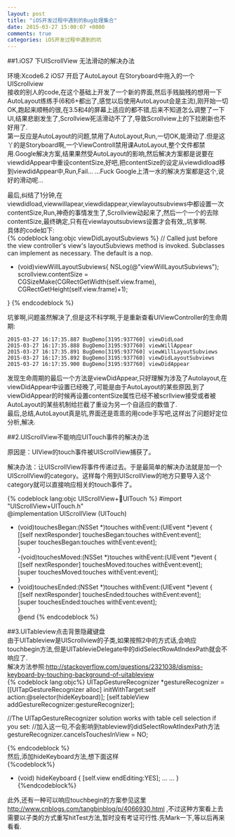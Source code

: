 ```yaml
---
layout: post
title: "iOS开发过程中遇到的Bug处理集合"
date: 2015-03-27 15:00:07 +0800
comments: true
categories: iOS开发过程中遇到的坑
---  
```


##1.iOS7 下UIScrollView 无法滑动的解决办法  

环境:Xcode6.2 iOS7 开启了AutoLayout 在Storyboard中拖入的一个UIScrollview  
接收的别人的code,在这个基础上开发了一个新的界面,然后手贱脑残的想用一下AutoLayout练练手(6和6+都出了,感觉以后使用AutoLayout会是主流),刚开始一切OK,跑起来顺畅的很,在3.5和4的屏幕上适应的都不错,后来不知道怎么调整了一下UI,结果悲剧发生了,Scrollview死活滑动不了了,导致Scrollview上的下拉刷新也不好用了.  
第一反应是AutoLayout的问题,禁用了AutoLayout,Run,一切OK,能滑动了.但是这丫的是Storyboard啊,一个ViewControll禁用课AutoLayout,整个文件都禁用.Google解决方案,结果果然受AutoLayout的影响,然后解决方案都是说要在viewdidAppear中重设contentSize,好吧,把contentSize的设定从viewdidload移到viewdidAppear中,Run,Fail... ...Fuck Google上清一水的解决方案都是这个,说好的滑动呢...  
<!--more-->
最后,纠结了1分钟,在viewdidload,viewwillapear,viewdidappear,viewlayoutsubviews中都设置一次contentSize,Run,神奇的事情发生了,Scrollview动起来了,然后一个一个的去除contentSize,最终确定,只有在viewlayoutsubviews设置才会有效,,坑爹啊.  
具体的code如下:  
{% codeblock lang:objc viewDidLayoutSubviews %}
// Called just before the view controller's view's layoutSubviews method is invoked. Subclasses can implement as necessary. The default is a nop.
- (void)viewWillLayoutSubviews{
    NSLog(@"viewWillLayoutSubviews");
    scrollview.contentSize = CGSizeMake(CGRectGetWidth(self.view.frame), CGRectGetHeight(self.view.frame)+1);
    
}
{% endcodeblock %}

坑爹啊,问题虽然解决了,但是这不科学啊,于是重新查看UIViewController的生命周期:  
```
2015-03-27 16:17:35.887 BugDemo[3195:937760] viewDidLoad
2015-03-27 16:17:35.888 BugDemo[3195:937760] viewWillAppear
2015-03-27 16:17:35.891 BugDemo[3195:937760] viewWillLayoutSubviews
2015-03-27 16:17:35.892 BugDemo[3195:937760] viewDidLayoutSubviews
2015-03-27 16:17:35.900 BugDemo[3195:937760] viewDidAppear
```  
发现生命周期的最后一个方法是viewDidAppear,只好理解为涉及了Autolayout,在viewDidAppear中设置已经晚了,可能是由于AutoLayout的某些原因,到了viewDidAppear的时候再设置contentSize属性已经不被scrllview接受或者被AutoLayout的某些机制给拦截了重设为另一个自适应的数值了.  
最后,总结,AutoLayout真是坑,界面还是乖乖的用code手写吧,这样出了问题好定位分析,解决.  

##2.UIScrollView不能响应UITouch事件的解决办法  

原因是：UIView的touch事件被UIScrollView捕获了。

解决办法：让UIScrollView将事件传递过去。于是最简单的解决办法就是加一个UIScrollView的category。这样每个用到UIScrollView的地方只要导入这个category就可以直接响应相关的touch事件了。

{% codeblock lang:objc UIScrollView+UITouch %}
#import "UIScrollView+UITouch.h"       
 @implementation UIScrollView (UITouch)       
 - (void)touchesBegan:(NSSet *)touches withEvent:(UIEvent *)event {   
   [[self nextResponder] touchesBegan:touches withEvent:event];   
   [super touchesBegan:touches withEvent:event];   
 }       
 -(void)touchesMoved:(NSSet *)touches withEvent:(UIEvent *)event {   
   [[self nextResponder] touchesMoved:touches withEvent:event];   
   [super touchesMoved:touches withEvent:event];   
 }   
 - (void)touchesEnded:(NSSet *)touches withEvent:(UIEvent *)event {   
   [[self nextResponder] touchesEnded:touches withEvent:event];   
   [super touchesEnded:touches withEvent:event];   
 }   
 @end 
{% endcodeblock %}  

##3.UITableview点击背景隐藏键盘  
由于UITableview是UIScrollview的子类,如果按照2中的方式话,会响应touchbegin方法,但是UITablevieDelegate中的didSelectRowAtIndexPath就会不响应了.  
解决方法参照:http://stackoverflow.com/questions/2321038/dismiss-keyboard-by-touching-background-of-uitableview  
{% codeblock lang:objc%}
UITapGestureRecognizer *gestureRecognizer = [[UITapGestureRecognizer alloc] initWithTarget:self action:@selector(hideKeyboard)];
[self.tableView addGestureRecognizer:gestureRecognizer];

//The UITapGestureRecognizer solution works with table cell selection if you set:
//加入这一句,不会影响到tableview的didSelectRowAtIndexPath方法
gestureRecognizer.cancelsTouchesInView = NO;

{% endcodeblock %}  
然后,添加hideKeyboard方法,想下面这样  
{%codeblock%}
- (void) hideKeyboard {
    [self.view endEditing:YES];
    ...
    ...
}
{%endcodeblock%}  

此外,还有一种可以响应touchbegin的方案参见这里 http://www.cnblogs.com/tangbinblog/p/4066930.html ,不过这种方案看上去需要以子类的方式重写hitTest方法,暂时没有考证可行性.先Mark一下,等以后再来看看.


